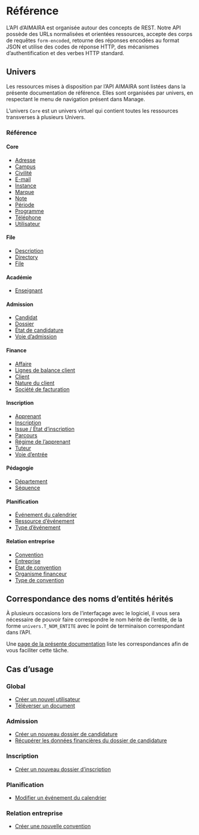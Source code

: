# Référence

L’API d’AIMAIRA est organisée autour des concepts de REST. Notre API possède des URLs normalisées et orientées 
ressources, accepte des corps de requêtes `form-encoded`, retourne des réponses encodées au format JSON et utilise des 
codes de réponse HTTP, des mécanismes d’authentification et des verbes HTTP standard.

## Univers

Les ressources mises à disposition par l’API AIMAIRA sont listées dans la présente documentation de référence. 
Elles sont organisées par univers, en respectant le menu de navigation présent dans Manage.

L’univers `Core` est un univers virtuel qui contient toutes les ressources transverses à plusieurs Univers.

### Référence

#### Core

- [Adresse](/reference/ressources/core/adresse)
- [Campus](/reference/ressources/core/campus)
- [Civilité](/reference/ressources/core/civilite)
- [E-mail](/reference/ressources/core/e-mail)
- [Instance](/reference/ressources/core/instance)
- [Marque](/reference/ressources/core/marque)
- [Note](/reference/ressources/core/note)
- [Période](/reference/ressources/core/periode)
- [Programme](/reference/ressources/core/programme)
- [Téléphone](/reference/ressources/core/telephone)
- [Utilisateur](/reference/ressources/core/utilisateur)

#### File

- [Description](/reference/ressources/file/description)
- [Directory](/reference/ressources/file/directory)
- [File](/reference/ressources/file/file)

#### Académie

- [Enseignant](/reference/ressources/academie/enseignant)

#### Admission

- [Candidat](/reference/ressources/admission/candidat)
- [Dossier](/reference/ressources/admission/dossier)
- [État de candidature](/reference/ressources/admission/etat-de-candidature)
- [Voie d’admission](/reference/ressources/admission/voie-d-admission)

#### Finance

- [Affaire](/reference/ressources/finance/affaire)
- [Lignes de balance client](/reference/ressources/finance/balance-client)
- [Client](/reference/ressources/finance/client)
- [Nature du client](/reference/ressources/finance/nature-client)
- [Société de facturation](/reference/ressources/finance/societe-de-facturation)

#### Inscription

- [Apprenant](/reference/ressources/inscription/apprenant)
- [Inscription](/reference/ressources/inscription/inscription)
- [Issue / État d’inscription](/reference/ressources/inscription/issue-etat-d-inscription)
- [Parcours](/reference/ressources/inscription/parcours)
- [Régime de l’apprenant](/reference/ressources/inscription/regime-de-l-apprenant)
- [Tuteur](/reference/ressources/inscription/tuteur)
- [Voie d’entrée](/reference/ressources/inscription/voie-d-entree)

#### Pédagogie

- [Département](/reference/ressources/pedagogie/departement)
- [Séquence](/reference/ressources/pedagogie/sequence)

#### Planification

- [Événement du calendrier](/reference/ressources/planification/evenement-du-calendrier)
- [Ressource d’événement](/reference/ressources/planification/ressource-d-evenement)
- [Type d’événement](/reference/ressources/planification/type-d-evenement)

#### Relation entreprise

- [Convention](/reference/ressources/relation-entreprise/convention)
- [Entreprise](/reference/ressources/relation-entreprise/entreprise)
- [État de convention](/reference/ressources/relation-entreprise/etat-de-convention)
- [Organisme financeur](/reference/ressources/relation-entreprise/organisme-financeur)
- [Type de convention](/reference/ressources/relation-entreprise/type-de-convention)

## Correspondance des noms d’entités hérités

À plusieurs occasions lors de l’interfaçage avec le logiciel, il vous sera nécessaire de pouvoir faire correspondre le
nom hérité de l’entité, de la forme `univers.T_NOM_ENTITE` avec le point de terminaison correspondant dans l’API.

Une [page de la présente documentation](/reference/correspondance-entites-noms-herites) liste les correspondances afin 
de vous faciliter cette tâche.

## Cas d’usage

### Global

- [Créer un nouvel utilisateur](/reference/cas-d-usage/creer-un-nouvel-utilisateur) 
- [Téléverser un document](/reference/cas-d-usage/televerser-un-document)

### Admission

- [Créer un nouveau dossier de candidature](/reference/cas-d-usage/creer-un-nouveau-dossier-de-candidature)
- [Récupérer les données financières du dossier de candidature](/reference/cas-d-usage/recuperer-les-donnees-financieres-du-dossier-de-candidature)

### Inscription

- [Créer un nouveau dossier d’inscription](/reference/cas-d-usage/creer-un-nouveau-dossier-d-inscription)

### Planification

- [Modifier un événement du calendrier](/reference/cas-d-usage/modifier-un-evenement-du-calendrier)

### Relation entreprise

- [Créer une nouvelle convention](/reference/cas-d-usage/creer-une-nouvelle-convention)